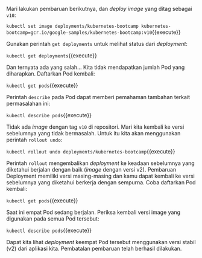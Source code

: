 Mari lakukan pembaruan berikutnya, dan _deploy image_ yang ditag sebagai `v10`:

`kubectl set image deployments/kubernetes-bootcamp kubernetes-bootcamp=gcr.io/google-samples/kubernetes-bootcamp:v10`{{execute}}

Gunakan perintah `get deployments` untuk melihat status dari _deployment_:

`kubectl get deployments`{{execute}}

Dan ternyata ada yang salah... Kita tidak mendapatkan jumlah Pod yang diharapkan.
Daftarkan Pod kembali:

`kubectl get pods`{{execute}}

Perintah `describe` pada Pod dapat memberi pemahaman tambahan terkait permasalahan ini:

`kubectl describe pods`{{execute}}

Tidak ada _image_ dengan tag `v10` di repositori. Mari kita kembali ke versi sebelumnya yang tidak bermasalah. Untuk itu kita akan menggunakan perintah `rollout undo`:

`kubectl rollout undo deployments/kubernetes-bootcamp`{{execute}}

Perintah `rollout` mengembalikan _deployment_ ke keadaan sebelumnya yang diketahui berjalan dengan baik (_image_ dengan versi v2). Pembaruan Deployment memiliki versi masing-masing dan kamu dapat kembali ke versi sebelumnya yang diketahui berkerja dengan sempurna. Coba daftarkan Pod kembali:

`kubectl get pods`{{execute}}

Saat ini empat Pod sedang berjalan. Periksa kembali versi image yang digunakan pada semua Pod tersebut:

`kubectl describe pods`{{execute}}

Dapat kita lihat _deployment_ keempat Pod tersebut menggunakan versi stabil (v2) dari aplikasi kita. Pembatalan pembaruan telah berhasil dilakukan.
